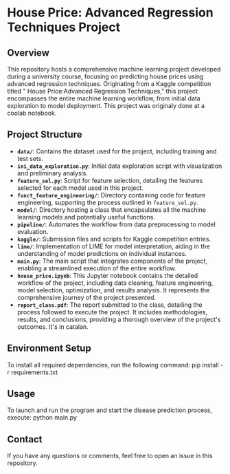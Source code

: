 # House Price: Advanced Regression Techniques Project

## Overview

This repository hosts a comprehensive machine learning project developed during a university course, focusing on predicting house prices using advanced regression techniques. Originating from a Kaggle competition titled " House Price:Advanced Regression Techniques," this project encompasses the entire machine learning workflow, from initial data exploration to model deployment. This project was originaly done at a coolab notebook.

## Project Structure

- **`data/`**: Contains the dataset used for the project, including training and test sets.
- **`ini_data_exploration.py`**: Initial data exploration script with visualization and preliminary analysis.
- **`feature_sel.py`**: Script for feature selection, detailing the features selected for each model used in this project.
- **`funct_feature_engineering/`**: Directory containing code for feature engineering, supporting the process outlined in `feature_sel.py`.
- **`model/`**: Directory hosting a class that encapsulates all the machine learning models and potentially useful functions.
- **`pipeline/`**: Automates the workflow from data preprocessing to model evaluation.
- **`kaggle/`**: Submission files and scripts for Kaggle competition entries.
- **`lime/`**: Implementation of LIME for model interpretation, aiding in the understanding of model predictions on individual instances.
- **`main.py`**: The main script that integrates components of the project, enabling a streamlined execution of the entire workflow.
- **`house_price.ipynb`**: This Jupyter notebook contains the detailed workflow of the project, including data cleaning, feature engineering, model selection, optimization, and results analysis. It represents the comprehensive journey of the project presented.
- **`report_class.pdf`**: The report submitted to the class, detailing the process followed to execute the project. It includes methodologies, results, and conclusions, providing a thorough overview of the project's outcomes. It's in catalan.


## Environment Setup
To install all required dependencies, run the following command:
          pip install -r requirements.txt

## Usage
To launch and run the program and start the disease prediction process, execute:
          python main.py

## Contact
If you have any questions or comments, feel free to open an issue in this repository.
